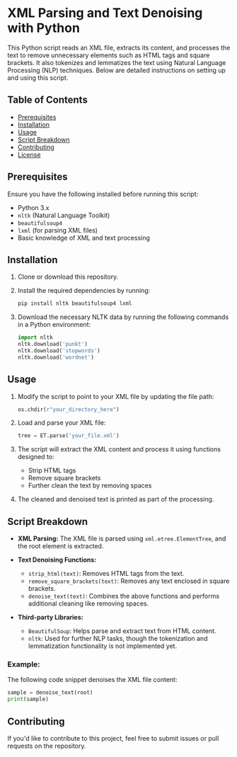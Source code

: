 # XML Parsing and Text Denoising with Python

This Python script reads an XML file, extracts its content, and processes the text to remove unnecessary elements such as HTML tags and square brackets. It also tokenizes and lemmatizes the text using Natural Language Processing (NLP) techniques. Below are detailed instructions on setting up and using this script.

## Table of Contents

- [Prerequisites](#prerequisites)
- [Installation](#installation)
- [Usage](#usage)
- [Script Breakdown](#script-breakdown)
- [Contributing](#contributing)
- [License](#license)

## Prerequisites

Ensure you have the following installed before running this script:

- Python 3.x
- `nltk` (Natural Language Toolkit)
- `beautifulsoup4`
- `lxml` (for parsing XML files)
- Basic knowledge of XML and text processing

## Installation

1. Clone or download this repository.
2. Install the required dependencies by running:
   ```bash
   pip install nltk beautifulsoup4 lxml
   ```

3. Download the necessary NLTK data by running the following commands in a Python environment:
   ```python
   import nltk
   nltk.download('punkt')
   nltk.download('stopwords')
   nltk.download('wordnet')
   ```

## Usage

1. Modify the script to point to your XML file by updating the file path:
   ```python
   os.chdir(r"your_directory_here")
   ```
2. Load and parse your XML file:
   ```python
   tree = ET.parse('your_file.xml')
   ```

3. The script will extract the XML content and process it using functions designed to:
   - Strip HTML tags
   - Remove square brackets
   - Further clean the text by removing spaces

4. The cleaned and denoised text is printed as part of the processing.

## Script Breakdown

- **XML Parsing:**
  The XML file is parsed using `xml.etree.ElementTree`, and the root element is extracted.

- **Text Denoising Functions:**
  - `strip_html(text)`: Removes HTML tags from the text.
  - `remove_square_brackets(text)`: Removes any text enclosed in square brackets.
  - `denoise_text(text)`: Combines the above functions and performs additional cleaning like removing spaces.

- **Third-party Libraries:**
  - `BeautifulSoup`: Helps parse and extract text from HTML content.
  - `nltk`: Used for further NLP tasks, though the tokenization and lemmatization functionality is not implemented yet.

### Example:

The following code snippet denoises the XML file content:
```python
sample = denoise_text(root)
print(sample)
```

## Contributing

If you'd like to contribute to this project, feel free to submit issues or pull requests on the repository.
